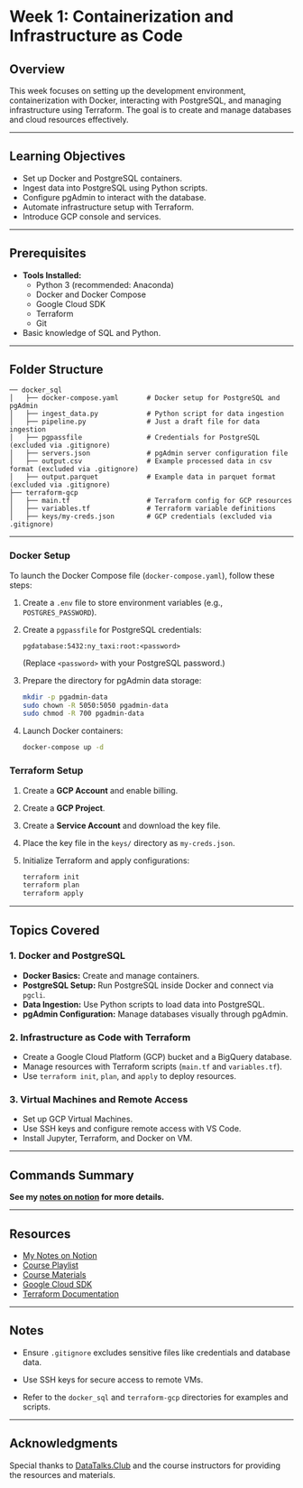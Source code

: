 
# Week 1: Containerization and Infrastructure as Code

## Overview

This week focuses on setting up the development environment, containerization with Docker, interacting with PostgreSQL, and managing infrastructure using Terraform. The goal is to create and manage databases and cloud resources effectively.

---

## Learning Objectives

- Set up Docker and PostgreSQL containers.
- Ingest data into PostgreSQL using Python scripts.
- Configure pgAdmin to interact with the database.
- Automate infrastructure setup with Terraform.
- Introduce GCP console and services.

---

## Prerequisites

- **Tools Installed:**
  - Python 3 (recommended: Anaconda)
  - Docker and Docker Compose
  - Google Cloud SDK
  - Terraform
  - Git
- Basic knowledge of SQL and Python.

---

## Folder Structure

```
── docker_sql
│   ├── docker-compose.yaml       # Docker setup for PostgreSQL and pgAdmin
│   ├── ingest_data.py            # Python script for data ingestion
│   ├── pipeline.py               # Just a draft file for data ingestion 
│   ├── pgpassfile                # Credentials for PostgreSQL (excluded via .gitignore)
│   ├── servers.json              # pgAdmin server configuration file
│   ├── output.csv                # Example processed data in csv format (excluded via .gitignore)
│   ├── output.parquet            # Example data in parquet format (excluded via .gitignore)
├── terraform-gcp
│   ├── main.tf                   # Terraform config for GCP resources
│   ├── variables.tf              # Terraform variable definitions
│   ├── keys/my-creds.json        # GCP credentials (excluded via .gitignore)
```

---

### Docker Setup
To launch the Docker Compose file (`docker-compose.yaml`), follow these steps:

1. Create a `.env` file to store environment variables (e.g., `POSTGRES_PASSWORD`).  
2. Create a `pgpassfile` for PostgreSQL credentials:
   ```plaintext
   pgdatabase:5432:ny_taxi:root:<password>
   ```
   (Replace `<password>` with your PostgreSQL password.)

3. Prepare the directory for pgAdmin data storage:
   ```bash
   mkdir -p pgadmin-data
   sudo chown -R 5050:5050 pgadmin-data
   sudo chmod -R 700 pgadmin-data
   ```

4. Launch Docker containers:
   ```bash
   docker-compose up -d
   ```

### Terraform Setup
1. Create a **GCP Account** and enable billing.

2. Create a **GCP Project**.

3. Create a **Service Account** and download the key file.

4. Place the key file in the `keys/` directory as `my-creds.json`.

5. Initialize Terraform and apply configurations:
   ```bash
   terraform init
   terraform plan
   terraform apply
   ```

---

## Topics Covered

### 1. Docker and PostgreSQL

- **Docker Basics:** Create and manage containers.
- **PostgreSQL Setup:** Run PostgreSQL inside Docker and connect via `pgcli`.
- **Data Ingestion:** Use Python scripts to load data into PostgreSQL.
- **pgAdmin Configuration:** Manage databases visually through pgAdmin.

### 2. Infrastructure as Code with Terraform

- Create a Google Cloud Platform (GCP) bucket and a BigQuery database.
- Manage resources with Terraform scripts (`main.tf` and `variables.tf`).
- Use `terraform init`, `plan`, and `apply` to deploy resources.

### 3. Virtual Machines and Remote Access

- Set up GCP Virtual Machines.
- Use SSH keys and configure remote access with VS Code.
- Install Jupyter, Terraform, and Docker on VM.

---


## Commands Summary
**See my [notes on notion](https://www.notion.so/Week-1-Containerization-and-Infrastructure-as-Code-15729780dc4a80a08288e497ba937a37?pvs=4) for more details.**

---

## Resources

- [My Notes on Notion](https://www.notion.so/Week-1-Containerization-and-Infrastructure-as-Code-15729780dc4a80a08288e497ba937a37?pvs=4)
- [Course Playlist](https://www.youtube.com/playlist?list=PL3MmuxUbc_hJed7dXYoJw8DoCuVHhGEQb)
- [Course Materials](https://github.com/DataTalksClub/data-engineering-zoomcamp)
- [Google Cloud SDK](https://cloud.google.com/sdk/docs/install)
- [Terraform Documentation](https://developer.hashicorp.com/terraform/docs)

---

## Notes

- Ensure `.gitignore` excludes sensitive files like credentials and database data.

- Use SSH keys for secure access to remote VMs.

- Refer to the `docker_sql` and `terraform-gcp` directories for examples and scripts.


---

## Acknowledgments

Special thanks to [DataTalks.Club](https://datatalks.club/) and the course instructors for providing the resources and materials.